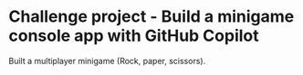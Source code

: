 # Challenge project - Build a minigame console app with GitHub Copilot

Built a multiplayer minigame (Rock, paper, scissors).

